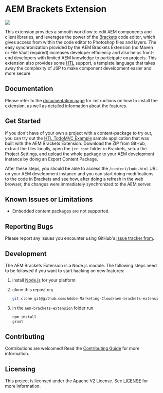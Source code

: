 # AEM Brackets Extension
![](https://raw.githubusercontent.com/wiki/adobe-marketing-cloud/aem-brackets-extension/screenshots/brackets.png)

This extension provides a smooth workflow to edit AEM components and client libraries, and leverages the power of the [Brackets](http://brackets.io) code editor, which gives access from within the code editor to Photoshop files and layers. The easy synchronization provided by the AEM Brackets Extension (no Maven or File Vault required) increases developer efficiency and also helps front-end developers with limited AEM knowledge to participate on projects. This extension also provides some [HTL](https://github.com/Adobe-Marketing-Cloud/htl-spec) support, a template language that takes away the complexity of JSP to make component development easier and more secure.

## Documentation
Please refer to the [documentation page](http://docs.adobe.com/content/docs/en/dev-tools/aem-brackets.html) for instructions on how to install the extension, as well as detailed information about the features.

## Get Started
If you don't have of your own a project with a content-package to try out, you can try out the [HTL TodoMVC Example](https://github.com/Adobe-Marketing-Cloud/aem-htl-sample-todomvc) sample application that was built with the AEM Brackets Extension. Download the ZIP from GitHub, extract the files locally, open the `jcr_root` folder in Brackets, setup the Project Settings, and upload the whole package to your AEM development instance by doing an Export Content Package.

After these steps, you should be able to access the `/content/todo.html` URL on your AEM development instance and you can start doing modifications to the code in Brackets and see how, after doing a refresh in the web browser, the changes were immediately synchronized to the AEM server.

## Known Issues or Limitations
* Embedded content packages are not supported.

## Reporting Bugs
Please report any issues you encounter using GitHub's [issue tracker from](https://github.com/Adobe-Marketing-Cloud/aem-brackets-extension/issues).

## Development
The AEM Brackets Extension is a Node.js module. The following steps need to be followed if you want to start hacking on new features:

1. install [Node.js](http://nodejs.org/ "node.js") for your platform
2. clone this repository
    
    ```bash
    git clone git@github.com:Adobe-Marketing-Cloud/aem-brackets-extension.git
    ```
3. in the `aem-brackets-extension` folder run
    
    ```bash
    npm install
    grunt
    ```

## Contributing

Contributions are welcomed! Read the [Contributing Guide](CONTRIBUTING.md) for more information.

## Licensing

This project is licensed under the Apache V2 License. See [LICENSE](LICENSE) for more information.
